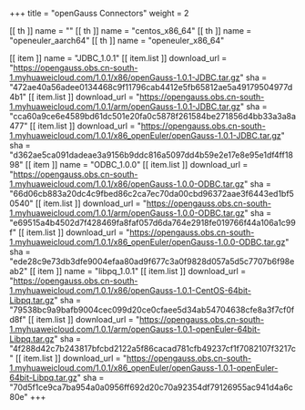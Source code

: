 +++
title = "openGauss Connectors"
weight = 2

[[ th ]]
    name = ""
[[ th ]]
    name = "centos_x86_64"
[[ th ]]
    name = "openeuler_aarch64"
[[ th ]]
    name = "openeuler_x86_64"

[[ item ]]
    name = "JDBC_1.0.1"
    [[ item.list ]]
        download_url = "https://opengauss.obs.cn-south-1.myhuaweicloud.com/1.0.1/x86/openGauss-1.0.1-JDBC.tar.gz"
        sha = "472ae40a56adee0134468c9f11796cab4412e5fb65812ae5a49179504977d4b1"
    [[ item.list ]]
        download_url = "https://opengauss.obs.cn-south-1.myhuaweicloud.com/1.0.1/arm/openGauss-1.0.1-JDBC.tar.gz"
        sha = "cca60a9ce6e4589bd61dc501e20fa0c5878f261584be271856d4bb33a3a8a477"
    [[ item.list ]]
        download_url = "https://opengauss.obs.cn-south-1.myhuaweicloud.com/1.0.1/x86_openEuler/openGauss-1.0.1-JDBC.tar.gz"
        sha = "d362ae5ca091dadeae3a9156b9ddc816a5097dd4b59e2e17e8e95e1df4ff1898"
[[ item ]]
    name = "ODBC_1.0.0"
    [[ item.list ]]
        download_url = "https://opengauss.obs.cn-south-1.myhuaweicloud.com/1.0.1/x86/openGauss-1.0.0-ODBC.tar.gz"
        sha = "66d06cb883a20dc4c9fbed86c2ca7ec70da00cbd96372aae3f6443ed1bf50540"
    [[ item.list ]]
        download_url = "https://opengauss.obs.cn-south-1.myhuaweicloud.com/1.0.1/arm/openGauss-1.0.0-ODBC.tar.gz"
        sha = "e69515a4b4502d7f428469fa8faf057d6da764e2918fe019766f44a106a1c99f"
    [[ item.list ]]
        download_url = "https://opengauss.obs.cn-south-1.myhuaweicloud.com/1.0.1/x86_openEuler/openGauss-1.0.0-ODBC.tar.gz"
        sha = "ede28c9e73db3dfe9004efaa80ad9f677c3a0f9828d057a5d5c7707b6f98eab2"
[[ item ]]
    name = "libpq_1.0.1"
    [[ item.list ]]
        download_url = "https://opengauss.obs.cn-south-1.myhuaweicloud.com/1.0.1/x86/openGauss-1.0.1-CentOS-64bit-Libpq.tar.gz"
        sha = "79538bc9a9bafb9004cec099d20ce0cfaee5d34ab54704638cfe8a3f7cf0fd8f"
    [[ item.list ]]
        download_url = "https://opengauss.obs.cn-south-1.myhuaweicloud.com/1.0.1/arm/openGauss-1.0.1-openEuler-64bit-Libpq.tar.gz"
        sha = "4f288d42c7b243817bfcbd2122a5f86cacad781cfb49237cf1f7082107f3217c"
    [[ item.list ]]
        download_url = "https://opengauss.obs.cn-south-1.myhuaweicloud.com/1.0.1/x86_openEuler/openGauss-1.0.1-openEuler-64bit-Libpq.tar.gz"
        sha = "70d5f1ce9ca7ba954a0a0956ff692d20c70a92354df79126955ac941d4a6c80e"
+++
